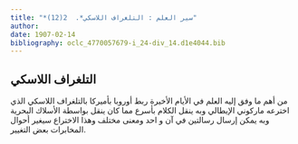 ```yaml
---
title: "*سير العلم : التلغراف اللاسكي*.  2(12)"
author: 
date: 1907-02-14
bibliography: oclc_4770057679-i_24-div_14.d1e4044.bib
---
```




##  التلغراف اللاسكي 


 من أهم ما وفق إليه العلم في الأيام الأخيرة ربط أوروبا بأميركا بالتلغراف اللاسكي الذي اخترعه ماركوني الإيطالي وبه ينقل الكلام بأسرع مما كان ينقل بواسطة الأسلاك البحرية وبه يمكن إرسال رسالتين في آن و  احد  ومعنى مختلف وهذا الاختراع سيغير أحوال المخابرات بعض التغيير. 
